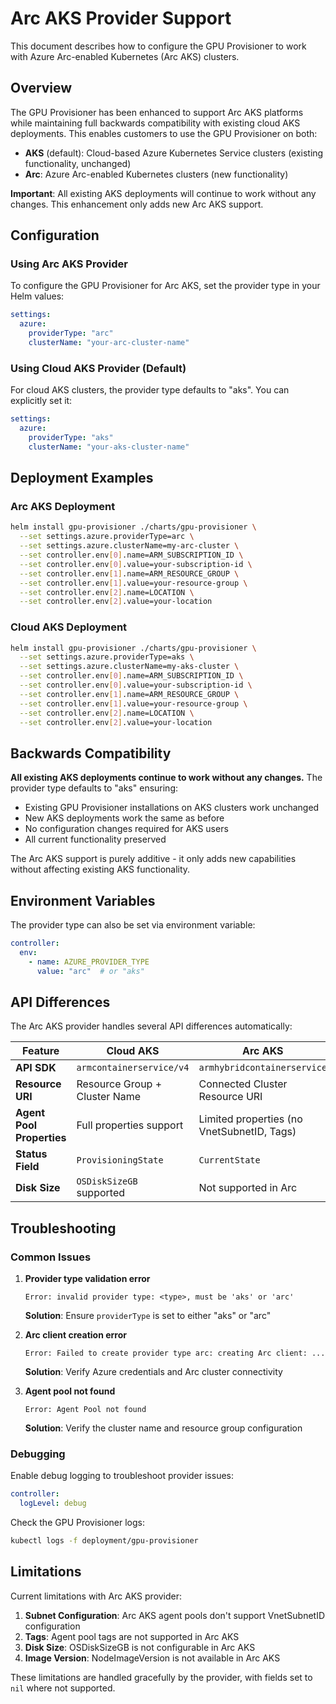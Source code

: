 # Arc AKS Provider Support

This document describes how to configure the GPU Provisioner to work with Azure Arc-enabled Kubernetes (Arc AKS) clusters.

## Overview

The GPU Provisioner has been enhanced to support Arc AKS platforms while maintaining full backwards compatibility with existing cloud AKS deployments. This enables customers to use the GPU Provisioner on both:

- **AKS** (default): Cloud-based Azure Kubernetes Service clusters (existing functionality, unchanged)
- **Arc**: Azure Arc-enabled Kubernetes clusters (new functionality)

**Important**: All existing AKS deployments will continue to work without any changes. This enhancement only adds new Arc AKS support.

## Configuration

### Using Arc AKS Provider

To configure the GPU Provisioner for Arc AKS, set the provider type in your Helm values:

```yaml
settings:
  azure:
    providerType: "arc"
    clusterName: "your-arc-cluster-name"
```

### Using Cloud AKS Provider (Default)

For cloud AKS clusters, the provider type defaults to "aks". You can explicitly set it:

```yaml
settings:
  azure:
    providerType: "aks"
    clusterName: "your-aks-cluster-name"
```

## Deployment Examples

### Arc AKS Deployment

```bash
helm install gpu-provisioner ./charts/gpu-provisioner \
  --set settings.azure.providerType=arc \
  --set settings.azure.clusterName=my-arc-cluster \
  --set controller.env[0].name=ARM_SUBSCRIPTION_ID \
  --set controller.env[0].value=your-subscription-id \
  --set controller.env[1].name=ARM_RESOURCE_GROUP \
  --set controller.env[1].value=your-resource-group \
  --set controller.env[2].name=LOCATION \
  --set controller.env[2].value=your-location
```

### Cloud AKS Deployment

```bash
helm install gpu-provisioner ./charts/gpu-provisioner \
  --set settings.azure.providerType=aks \
  --set settings.azure.clusterName=my-aks-cluster \
  --set controller.env[0].name=ARM_SUBSCRIPTION_ID \
  --set controller.env[0].value=your-subscription-id \
  --set controller.env[1].name=ARM_RESOURCE_GROUP \
  --set controller.env[1].value=your-resource-group \
  --set controller.env[2].name=LOCATION \
  --set controller.env[2].value=your-location
```

## Backwards Compatibility

**All existing AKS deployments continue to work without any changes.** The provider type defaults to "aks" ensuring:

- Existing GPU Provisioner installations on AKS clusters work unchanged
- New AKS deployments work the same as before
- No configuration changes required for AKS users
- All current functionality preserved

The Arc AKS support is purely additive - it only adds new capabilities without affecting existing AKS functionality.

## Environment Variables

The provider type can also be set via environment variable:

```yaml
controller:
  env:
    - name: AZURE_PROVIDER_TYPE
      value: "arc"  # or "aks"
```

## API Differences

The Arc AKS provider handles several API differences automatically:

| Feature | Cloud AKS | Arc AKS |
|---------|-----------|---------|
| **API SDK** | `armcontainerservice/v4` | `armhybridcontainerservice` |
| **Resource URI** | Resource Group + Cluster Name | Connected Cluster Resource URI |
| **Agent Pool Properties** | Full properties support | Limited properties (no VnetSubnetID, Tags) |
| **Status Field** | `ProvisioningState` | `CurrentState` |
| **Disk Size** | `OSDiskSizeGB` supported | Not supported in Arc |

## Troubleshooting

### Common Issues

1. **Provider type validation error**
   ```
   Error: invalid provider type: <type>, must be 'aks' or 'arc'
   ```
   **Solution**: Ensure `providerType` is set to either "aks" or "arc"

2. **Arc client creation error**
   ```
   Error: Failed to create provider type arc: creating Arc client: ...
   ```
   **Solution**: Verify Azure credentials and Arc cluster connectivity

3. **Agent pool not found**
   ```
   Error: Agent Pool not found
   ```
   **Solution**: Verify the cluster name and resource group configuration

### Debugging

Enable debug logging to troubleshoot provider issues:

```yaml
controller:
  logLevel: debug
```

Check the GPU Provisioner logs:
```bash
kubectl logs -f deployment/gpu-provisioner
```

## Limitations

Current limitations with Arc AKS provider:

1. **Subnet Configuration**: Arc AKS agent pools don't support VnetSubnetID configuration
2. **Tags**: Agent pool tags are not supported in Arc AKS
3. **Disk Size**: OSDiskSizeGB is not configurable in Arc AKS
4. **Image Version**: NodeImageVersion is not available in Arc AKS

These limitations are handled gracefully by the provider, with fields set to `nil` where not supported.